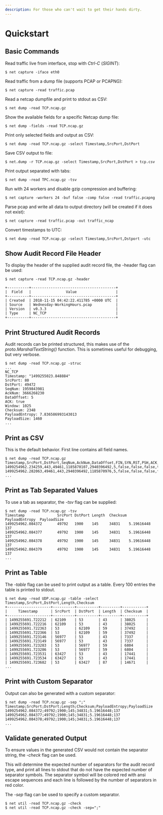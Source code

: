 ```yaml
---
description: For those who can't wait to get their hands dirty.
---
```


# Quickstart

## Basic Commands

Read traffic live from interface, stop with _Ctrl-C_ \(_SIGINT_\):

```text
$ net capture -iface eth0
```

Read traffic from a dump file \(supports PCAP or PCAPNG\):

```text
$ net capture -read traffic.pcap
```

Read a netcap dumpfile and print to stdout as CSV:

```text
$ net dump -read TCP.ncap.gz
```

Show the available fields for a specific Netcap dump file:

```text
$ net dump -fields -read TCP.ncap.gz
```

Print only selected fields and output as CSV:

```text
$ net dump -read TCP.ncap.gz -select Timestamp,SrcPort,DstPort
```

Save CSV output to file:

```text
$ net.dump -r TCP.ncap.gz -select Timestamp,SrcPort,DstPort > tcp.csv
```

Print output separated with tabs:

```text
$ net dump -read TPC.ncap.gz -tsv
```

Run with 24 workers and disable gzip compression and buffering:

```text
$ net capture -workers 24 -buf false -comp false -read traffic.pcapng
```

Parse pcap and write all data to output directory \(will be created if it does not exist\):

```text
$ net capture -read traffic.pcap -out traffic_ncap
```

Convert timestamps to UTC:

```text
$ net dump -read TCP.ncap.gz -select Timestamp,SrcPort,Dstport -utc
```

## Show Audit Record File Header

To display the header of the supplied audit record file, the -header flag can be used:

```text
$ net capture -read TCP.ncap.gz -header

+----------+---------------------------------------+
|  Field   |                Value                  |
+----------+---------------------------------------+
| Created  | 2018-11-15 04:42:22.411785 +0000 UTC  |
| Source   | Wednesday-WorkingHours.pcap           |
| Version  | v0.3.3                                |
| Type     | NC_TCP                                |
+----------+---------------------------------------+
```

## Print Structured Audit Records

Audit records can be printed structured, this makes use of the _proto.MarshalTextString\(\)_ function. This is sometimes useful for debugging, but very verbose.

```text
$ net dump -read TCP.ncap.gz -struc
...
NC_TCP
Timestamp: "1499255023.848884"
SrcPort: 80
DstPort: 49472
SeqNum: 1959843981
AckNum: 3666268230
DataOffset: 5
ACK: true
Window: 1025
Checksum: 2348
PayloadEntropy: 7.836586993143013
PayloadSize: 1460
...
```

## Print as CSV

This is the default behavior. First line contains all field names.

```text
$ net dump -read TCP.ncap.gz
Timestamp,SrcPort,DstPort,SeqNum,AckNum,DataOffset,FIN,SYN,RST,PSH,ACK,URG,...
1499254962.234259,443,49461,1185870107,2940396492,5,false,false,false,true,true,false,...
1499254962.282063,49461,443,2940396492,1185870976,5,false,false,false,false,true,false,...
...
```

## Print as Tab Separated Values

To use a tab as separator, the _-tsv_ flag can be supplied:

```text
$ net dump -read TCP.ncap.gz -tsv
Timestamp               SrcPort DstPort Length  Checksum PayloadEntropy  PayloadSize
1499254962.084372       49792   1900    145     34831    5.19616448      137
1499254962.084377       49792   1900    145     34831    5.19616448      137
1499254962.084378       49792   1900    145     34831    5.19616448      137
1499254962.084379       49792   1900    145     34831    5.19616448      137
...
```

## Print as Table

The _-table_ flag can be used to print output as a table. Every 100 entries the table is printed to stdout.

```text
$ net dump -read UDP.ncap.gz -table -select Timestamp,SrcPort,DstPort,Length,Checksum
+--------------------+----------+----------+---------+-----------+
|     Timestamp      | SrcPort  | DstPort  | Length  | Checksum  |
+--------------------+----------+----------+---------+-----------+
| 1499255691.722212  | 62109    | 53       | 43      | 38025     |
| 1499255691.722216  | 62109    | 53       | 43      | 38025     |
| 1499255691.722363  | 53       | 62109    | 59      | 37492     |
| 1499255691.722366  | 53       | 62109    | 59      | 37492     |
| 1499255691.723146  | 56977    | 53       | 43      | 7337      |
| 1499255691.723149  | 56977    | 53       | 43      | 7337      |
| 1499255691.723283  | 53       | 56977    | 59      | 6804      |
| 1499255691.723286  | 53       | 56977    | 59      | 6804      |
| 1499255691.723531  | 63427    | 53       | 43      | 17441     |
| 1499255691.723534  | 63427    | 53       | 43      | 17441     |
| 1499255691.723682  | 53       | 63427    | 87      | 14671     |
...
```

## Print with Custom Separator

Output can also be generated with a custom separator:

```text
$ net dump -read TCP.ncap.gz -sep ";"
Timestamp;SrcPort;DstPort;Length;Checksum;PayloadEntropy;PayloadSize
1499254962.084372;49792;1900;145;34831;5.19616448;137
1499254962.084377;49792;1900;145;34831;5.19616448;137
1499254962.084378;49792;1900;145;34831;5.19616448;137
...
```

## Validate generated Output

To ensure values in the generated CSV would not contain the separator string, the _-check_ flag can be used.

This will determine the expected number of separators for the audit record type, and print all lines to stdout that do not have the expected number of separator symbols. The separator symbol will be colored red with ansi escape sequences and each line is followed by the number of separators in red color.

The _-sep_ flag can be used to specify a custom separator.

```text
$ net util -read TCP.ncap.gz -check
$ net util -read TCP.ncap.gz -check -sep=";"
```

